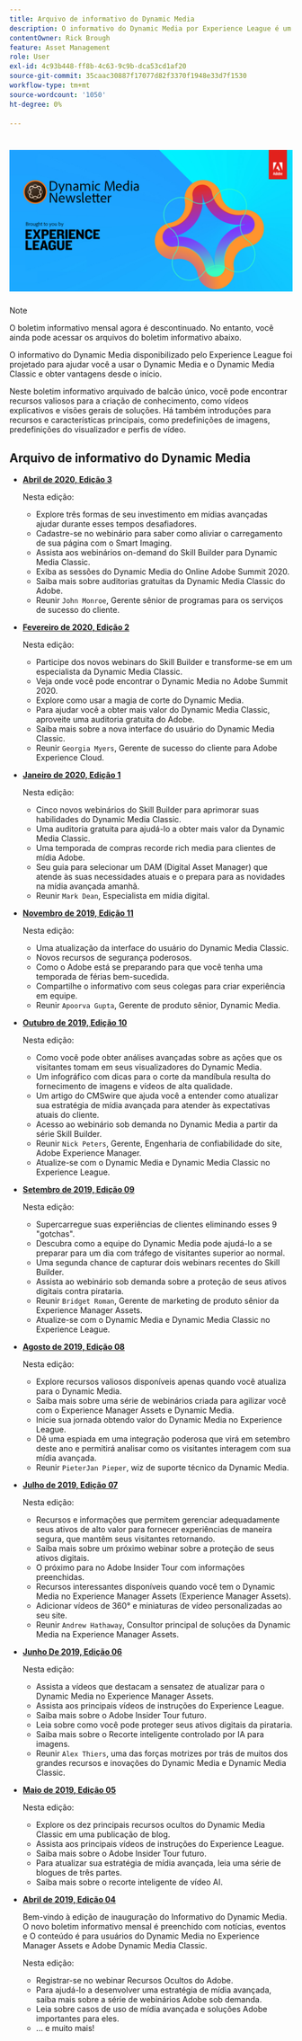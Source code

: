 ```yaml
---
title: Arquivo de informativo do Dynamic Media
description: O informativo do Dynamic Media por Experience League é um informativo mensal. Ela foi criada para ajudar você a usar o Dynamic Media e o Dynamic Media Classic e obter valor imediatamente. Recursos valiosos para a criação de conhecimento estão disponíveis neste boletim informativo de balcão único. Por exemplo, há vídeos de instruções e visões gerais da solução. Leia sobre alguns dos principais recursos e características, como predefinições de imagens, predefinições do visualizador, perfis de vídeo e muito mais.
contentOwner: Rick Brough
feature: Asset Management
role: User
exl-id: 4c93b448-ff8b-4c63-9c9b-dca53cd1af20
source-git-commit: 35caac30887f17077d82f3370f1948e33d7f1530
workflow-type: tm+mt
source-wordcount: '1050'
ht-degree: 0%

---
```


# ![Logotipo do informativo do Dynamic Media](/help/assets/dynamic-media/assets/dynamic-media-newsletter-logo.png)

>[!NOTE]
>
>O boletim informativo mensal agora é descontinuado. No entanto, você ainda pode acessar os arquivos do boletim informativo abaixo.

O informativo do Dynamic Media disponibilizado pelo Experience League foi projetado para ajudar você a usar o Dynamic Media e o Dynamic Media Classic e obter vantagens desde o início.

Neste boletim informativo arquivado de balcão único, você pode encontrar recursos valiosos para a criação de conhecimento, como vídeos explicativos e visões gerais de soluções. Há também introduções para recursos e características principais, como predefinições de imagens, predefinições do visualizador e perfis de vídeo.

<!-- ## Get inspired. Stay informed.

[Sign up](https://www.adobe.com/subscription/dynamic-media-newsletter.html) to receive the Dynamic Media Newsletter on a monthly basis in your inbox. -->

## Arquivo de informativo do Dynamic Media

<!-- * **[May 2020, Issue 4](https://expleague.azureedge.net/assets/aem/Experience-Insider-vol.31.html)**

    In this issue:

    * What business continuity means in uncertain times.
    * Key takeaways from the first all-digital Adobe Summit.
    * Must-watch Experience Manager breakout sessions.
    * Summit customer spotlight: Under Armour.
    * Never miss an Experience Insider webinar.
    * Public sector spotlight: The urgent need for digital enrollment.
    * Look what's new in Experience Manager Innovation.
    * Build your Experience Manager skills *live* with the Adobe pros.
    * Connect with the Adobe Experience Manager Community.
    * Fast-track your Adobe expertise with Adobe Experience League. -->

* **[Abril de 2020, Edição 3](https://experienceleague.adobe.com/tools/dynamic-media-demo/newsletter/Dynamic_Media_Newsletter_04_2020_April.html)**

   Nesta edição:

   * Explore três formas de seu investimento em mídias avançadas ajudar durante esses tempos desafiadores.
   * Cadastre-se no webinário para saber como aliviar o carregamento de sua página com o Smart Imaging.
   * Assista aos webinários on-demand do Skill Builder para Dynamic Media Classic.
   * Exiba as sessões do Dynamic Media do Online Adobe Summit 2020.
   * Saiba mais sobre auditorias gratuitas da Dynamic Media Classic do Adobe.
   * Reunir `John Monroe`, Gerente sênior de programas para os serviços de sucesso do cliente.

* **[Fevereiro de 2020, Edição 2](https://experienceleague.adobe.com/tools/dynamic-media-demo/newsletter/Dynamic_Media_Newsletter_02_2020_Feb.html)**

   Nesta edição:

   * Participe dos novos webinars do Skill Builder e transforme-se em um especialista da Dynamic Media Classic.
   * Veja onde você pode encontrar o Dynamic Media no Adobe Summit 2020.
   * Explore como usar a magia de corte do Dynamic Media.
   * Para ajudar você a obter mais valor do Dynamic Media Classic, aproveite uma auditoria gratuita do Adobe.
   * Saiba mais sobre a nova interface do usuário do Dynamic Media Classic.
   * Reunir `Georgia Myers`, Gerente de sucesso do cliente para Adobe Experience Cloud.

* **[Janeiro de 2020, Edição 1](https://experienceleague.adobe.com/tools/dynamic-media-demo/newsletter/Dynamic_Media_Newsletter_01_2020_Jan.html)**

   Nesta edição:

   * Cinco novos webinários do Skill Builder para aprimorar suas habilidades do Dynamic Media Classic.
   * Uma auditoria gratuita para ajudá-lo a obter mais valor da Dynamic Media Classic.
   * Uma temporada de compras recorde rich media para clientes de mídia Adobe.
   * Seu guia para selecionar um DAM (Digital Asset Manager) que atende às suas necessidades atuais e o prepara para as novidades na mídia avançada amanhã.
   * Reunir `Mark Dean`, Especialista em mídia digital.

* **[Novembro de 2019, Edição 11](https://experienceleague.adobe.com/tools/dynamic-media-demo/newsletter/Dynamic_Media_Newsletter_11_2019_Nov.html)**

   Nesta edição:

   * Uma atualização da interface do usuário do Dynamic Media Classic.
   * Novos recursos de segurança poderosos.
   * Como o Adobe está se preparando para que você tenha uma temporada de férias bem-sucedida.
   * Compartilhe o informativo com seus colegas para criar experiência em equipe.
   * Reunir `Apoorva Gupta`, Gerente de produto sênior, Dynamic Media.

* **[Outubro de 2019, Edição 10](https://experienceleague.adobe.com/tools/dynamic-media-demo/newsletter/Dynamic_Media_Newsletter_10_2019_Oct.html)**

   Nesta edição:

   * Como você pode obter análises avançadas sobre as ações que os visitantes tomam em seus visualizadores do Dynamic Media.
   * Um infográfico com dicas para o corte da mandíbula resulta do fornecimento de imagens e vídeos de alta qualidade.
   * Um artigo do CMSwire que ajuda você a entender como atualizar sua estratégia de mídia avançada para atender às expectativas atuais do cliente.
   * Acesso ao webinário sob demanda no Dynamic Media a partir da série Skill Builder.
   * Reunir `Nick Peters`, Gerente, Engenharia de confiabilidade do site, Adobe Experience Manager.
   * Atualize-se com o Dynamic Media e Dynamic Media Classic no Experience League.

* **[Setembro de 2019, Edição 09](https://experienceleague.adobe.com/tools/dynamic-media-demo/newsletter/Dynamic_Media_Newsletter_09_2019_Sept.html)**

   Nesta edição:

   * Supercarregue suas experiências de clientes eliminando esses 9 &quot;gotchas&quot;.
   * Descubra como a equipe do Dynamic Media pode ajudá-lo a se preparar para um dia com tráfego de visitantes superior ao normal.
   * Uma segunda chance de capturar dois webinars recentes do Skill Builder.
   * Assista ao webinário sob demanda sobre a proteção de seus ativos digitais contra pirataria.
   * Reunir `Bridget Roman`, Gerente de marketing de produto sênior da Experience Manager Assets.
   * Atualize-se com o Dynamic Media e Dynamic Media Classic no Experience League.

* **[Agosto de 2019, Edição 08](https://experienceleague.adobe.com/tools/dynamic-media-demo/newsletter/Dynamic_Media_Newsletter_08_2019_Aug.html)**

   Nesta edição:

   * Explore recursos valiosos disponíveis apenas quando você atualiza para o Dynamic Media.
   * Saiba mais sobre uma série de webinários criada para agilizar você com o Experience Manager Assets e Dynamic Media.
   * Inicie sua jornada obtendo valor do Dynamic Media no Experience League.
   * Dê uma espiada em uma integração poderosa que virá em setembro deste ano e permitirá analisar como os visitantes interagem com sua mídia avançada.
   * Reunir `PieterJan Pieper`, wiz de suporte técnico da Dynamic Media.

* **[Julho de 2019, Edição 07](https://experienceleague.adobe.com/tools/dynamic-media-demo/newsletter/Dynamic_Media_Newsletter_07_2019_July.html)**

   Nesta edição:

   * Recursos e informações que permitem gerenciar adequadamente seus ativos de alto valor para fornecer experiências de maneira segura, que mantêm seus visitantes retornando.
   * Saiba mais sobre um próximo webinar sobre a proteção de seus ativos digitais.
   * O próximo para no Adobe Insider Tour com informações preenchidas.
   * Recursos interessantes disponíveis quando você tem o Dynamic Media no Experience Manager Assets (Experience Manager Assets).
   * Adicionar vídeos de 360° e miniaturas de vídeo personalizadas ao seu site.
   * Reunir `Andrew Hathaway`, Consultor principal de soluções da Dynamic Media na Experience Manager Assets.

* **[Junho De 2019, Edição 06](https://experienceleague.adobe.com/tools/dynamic-media-demo/newsletter/Dynamic_Media_Newsletter_06_2019_June.html)**

   Nesta edição:

   * Assista a vídeos que destacam a sensatez de atualizar para o Dynamic Media no Experience Manager Assets.
   * Assista aos principais vídeos de instruções do Experience League.
   * Saiba mais sobre o Adobe Insider Tour futuro.
   * Leia sobre como você pode proteger seus ativos digitais da pirataria.
   * Saiba mais sobre o Recorte inteligente controlado por IA para imagens.
   * Reunir `Alex Thiers`, uma das forças motrizes por trás de muitos dos grandes recursos e inovações do Dynamic Media e Dynamic Media Classic.

* **[Maio de 2019, Edição 05](https://experienceleague.adobe.com/tools/dynamic-media-demo/newsletter/Dynamic_Media_Newsletter_05_2019_May.html)**

   Nesta edição:

   * Explore os dez principais recursos ocultos do Dynamic Media Classic em uma publicação de blog.
   * Assista aos principais vídeos de instruções do Experience League.
   * Saiba mais sobre o Adobe Insider Tour futuro.
   * Para atualizar sua estratégia de mídia avançada, leia uma série de blogues de três partes.
   * Saiba mais sobre o recorte inteligente de vídeo AI.

* **[Abril de 2019, Edição 04](https://experienceleague.adobe.com/tools/dynamic-media-demo/newsletter/Dynamic_Media_Newsletter_04_2019_April.html)**

   Bem-vindo à edição de inauguração do Informativo do Dynamic Media. O novo boletim informativo mensal é preenchido com notícias, eventos e O conteúdo é para usuários do Dynamic Media no Experience Manager Assets e Adobe Dynamic Media Classic.

   Nesta edição:

   * Registrar-se no webinar Recursos Ocultos do Adobe.
   * Para ajudá-lo a desenvolver uma estratégia de mídia avançada, saiba mais sobre a série de webinários Adobe sob demanda.
   * Leia sobre casos de uso de mídia avançada e soluções Adobe importantes para eles.
   * ... e muito mais!
